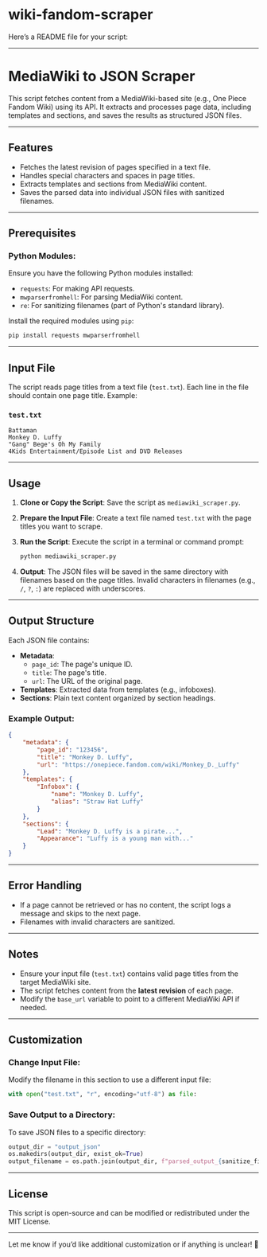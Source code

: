 # wiki-fandom-scraper

Here’s a README file for your script:

---

# MediaWiki to JSON Scraper

This script fetches content from a MediaWiki-based site (e.g., One Piece Fandom Wiki) using its API. It extracts and processes page data, including templates and sections, and saves the results as structured JSON files.

---

## Features

- Fetches the latest revision of pages specified in a text file.
- Handles special characters and spaces in page titles.
- Extracts templates and sections from MediaWiki content.
- Saves the parsed data into individual JSON files with sanitized filenames.

---

## Prerequisites

### Python Modules:
Ensure you have the following Python modules installed:
- `requests`: For making API requests.
- `mwparserfromhell`: For parsing MediaWiki content.
- `re`: For sanitizing filenames (part of Python's standard library).

Install the required modules using `pip`:
```bash
pip install requests mwparserfromhell
```

---

## Input File

The script reads page titles from a text file (`test.txt`). Each line in the file should contain one page title. Example:

### `test.txt`
```plaintext
Battaman
Monkey D. Luffy
"Gang" Bege's Oh My Family
4Kids Entertainment/Episode List and DVD Releases
```

---

## Usage

1. **Clone or Copy the Script**:
   Save the script as `mediawiki_scraper.py`.

2. **Prepare the Input File**:
   Create a text file named `test.txt` with the page titles you want to scrape.

3. **Run the Script**:
   Execute the script in a terminal or command prompt:
   ```bash
   python mediawiki_scraper.py
   ```

4. **Output**:
   The JSON files will be saved in the same directory with filenames based on the page titles. Invalid characters in filenames (e.g., `/`, `?`, `:`) are replaced with underscores.

---

## Output Structure

Each JSON file contains:
- **Metadata**:
  - `page_id`: The page's unique ID.
  - `title`: The page's title.
  - `url`: The URL of the original page.
- **Templates**: Extracted data from templates (e.g., infoboxes).
- **Sections**: Plain text content organized by section headings.

### Example Output:
```json
{
    "metadata": {
        "page_id": "123456",
        "title": "Monkey D. Luffy",
        "url": "https://onepiece.fandom.com/wiki/Monkey_D._Luffy"
    },
    "templates": {
        "Infobox": {
            "name": "Monkey D. Luffy",
            "alias": "Straw Hat Luffy"
        }
    },
    "sections": {
        "Lead": "Monkey D. Luffy is a pirate...",
        "Appearance": "Luffy is a young man with..."
    }
}
```

---

## Error Handling

- If a page cannot be retrieved or has no content, the script logs a message and skips to the next page.
- Filenames with invalid characters are sanitized.

---

## Notes

- Ensure your input file (`test.txt`) contains valid page titles from the target MediaWiki site.
- The script fetches content from the **latest revision** of each page.
- Modify the `base_url` variable to point to a different MediaWiki API if needed.

---

## Customization

### Change Input File:
Modify the filename in this section to use a different input file:
```python
with open("test.txt", "r", encoding="utf-8") as file:
```

### Save Output to a Directory:
To save JSON files to a specific directory:
```python
output_dir = "output_json"
os.makedirs(output_dir, exist_ok=True)
output_filename = os.path.join(output_dir, f"parsed_output_{sanitize_filename(formatted_name)}.json")
```

---

## License

This script is open-source and can be modified or redistributed under the MIT License.

---

Let me know if you’d like additional customization or if anything is unclear! 🚀

